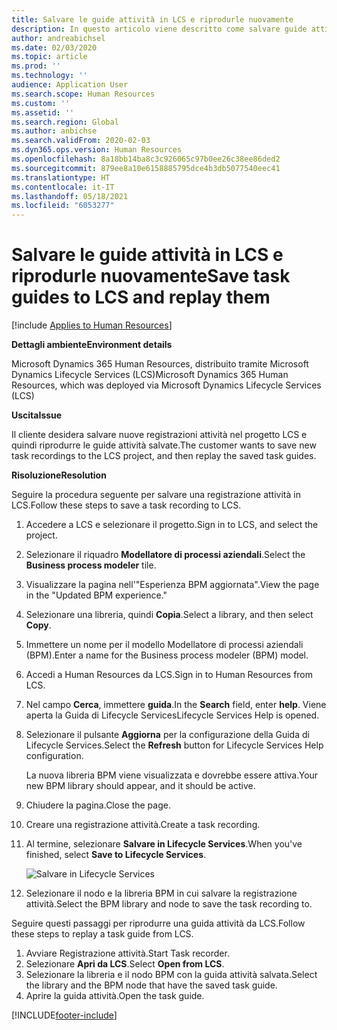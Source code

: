 ```yaml
---
title: Salvare le guide attività in LCS e riprodurle nuovamente
description: In questo articolo viene descritto come salvare guide attività in Microsoft Dynamics Lifecycle Services(LCS) e riprodurle.
author: andreabichsel
ms.date: 02/03/2020
ms.topic: article
ms.prod: ''
ms.technology: ''
audience: Application User
ms.search.scope: Human Resources
ms.custom: ''
ms.assetid: ''
ms.search.region: Global
ms.author: anbichse
ms.search.validFrom: 2020-02-03
ms.dyn365.ops.version: Human Resources
ms.openlocfilehash: 8a18bb14ba8c3c926065c97b0ee26c38ee86ded2
ms.sourcegitcommit: 879ee8a10e6158885795dce4b3db5077540eec41
ms.translationtype: HT
ms.contentlocale: it-IT
ms.lasthandoff: 05/18/2021
ms.locfileid: "6053277"
---
```

# <a name="save-task-guides-to-lcs-and-replay-them"></a><span data-ttu-id="9d16d-103">Salvare le guide attività in LCS e riprodurle nuovamente</span><span class="sxs-lookup"><span data-stu-id="9d16d-103">Save task guides to LCS and replay them</span></span>

[!include [Applies to Human Resources](../includes/applies-to-hr.md)]

<span data-ttu-id="9d16d-104">**Dettagli ambiente**</span><span class="sxs-lookup"><span data-stu-id="9d16d-104">**Environment details**</span></span> 

<span data-ttu-id="9d16d-105">Microsoft Dynamics 365 Human Resources, distribuito tramite Microsoft Dynamics Lifecycle Services (LCS)</span><span class="sxs-lookup"><span data-stu-id="9d16d-105">Microsoft Dynamics 365 Human Resources, which was deployed via Microsoft Dynamics Lifecycle Services (LCS)</span></span>

<span data-ttu-id="9d16d-106">**Uscita**</span><span class="sxs-lookup"><span data-stu-id="9d16d-106">**Issue**</span></span>

<span data-ttu-id="9d16d-107">Il cliente desidera salvare nuove registrazioni attività nel progetto LCS e quindi riprodurre le guide attività salvate.</span><span class="sxs-lookup"><span data-stu-id="9d16d-107">The customer wants to save new task recordings to the LCS project, and then replay the saved task guides.</span></span>

<span data-ttu-id="9d16d-108">**Risoluzione**</span><span class="sxs-lookup"><span data-stu-id="9d16d-108">**Resolution**</span></span>

<span data-ttu-id="9d16d-109">Seguire la procedura seguente per salvare una registrazione attività in LCS.</span><span class="sxs-lookup"><span data-stu-id="9d16d-109">Follow these steps to save a task recording to LCS.</span></span>

1. <span data-ttu-id="9d16d-110">Accedere a LCS e selezionare il progetto.</span><span class="sxs-lookup"><span data-stu-id="9d16d-110">Sign in to LCS, and select the project.</span></span>
2. <span data-ttu-id="9d16d-111">Selezionare il riquadro **Modellatore di processi aziendali**.</span><span class="sxs-lookup"><span data-stu-id="9d16d-111">Select the **Business process modeler** tile.</span></span>
3. <span data-ttu-id="9d16d-112">Visualizzare la pagina nell'"Esperienza BPM aggiornata".</span><span class="sxs-lookup"><span data-stu-id="9d16d-112">View the page in the "Updated BPM experience."</span></span>
4. <span data-ttu-id="9d16d-113">Selezionare una libreria, quindi **Copia**.</span><span class="sxs-lookup"><span data-stu-id="9d16d-113">Select a library, and then select **Copy**.</span></span>
5. <span data-ttu-id="9d16d-114">Immettere un nome per il modello Modellatore di processi aziendali (BPM).</span><span class="sxs-lookup"><span data-stu-id="9d16d-114">Enter a name for the Business process modeler (BPM) model.</span></span>
6. <span data-ttu-id="9d16d-115">Accedi a Human Resources da LCS.</span><span class="sxs-lookup"><span data-stu-id="9d16d-115">Sign in to Human Resources from LCS.</span></span>
7. <span data-ttu-id="9d16d-116">Nel campo **Cerca**, immettere **guida**.</span><span class="sxs-lookup"><span data-stu-id="9d16d-116">In the **Search** field, enter **help**.</span></span> <span data-ttu-id="9d16d-117">Viene aperta la Guida di Lifecycle Services</span><span class="sxs-lookup"><span data-stu-id="9d16d-117">Lifecycle Services Help is opened.</span></span>
8. <span data-ttu-id="9d16d-118">Selezionare il pulsante **Aggiorna** per la configurazione della Guida di Lifecycle Services.</span><span class="sxs-lookup"><span data-stu-id="9d16d-118">Select the **Refresh** button for Lifecycle Services Help configuration.</span></span>

    <span data-ttu-id="9d16d-119">La nuova libreria BPM viene visualizzata e dovrebbe essere attiva.</span><span class="sxs-lookup"><span data-stu-id="9d16d-119">Your new BPM library should appear, and it should be active.</span></span>

9. <span data-ttu-id="9d16d-120">Chiudere la pagina.</span><span class="sxs-lookup"><span data-stu-id="9d16d-120">Close the page.</span></span>
10. <span data-ttu-id="9d16d-121">Creare una registrazione attività.</span><span class="sxs-lookup"><span data-stu-id="9d16d-121">Create a task recording.</span></span>
11. <span data-ttu-id="9d16d-122">Al termine, selezionare **Salvare in Lifecycle Services**.</span><span class="sxs-lookup"><span data-stu-id="9d16d-122">When you've finished, select **Save to Lifecycle Services**.</span></span>

    ![Salvare in Lifecycle Services](media/task-guides.png)

12. <span data-ttu-id="9d16d-124">Selezionare il nodo e la libreria BPM in cui salvare la registrazione attività.</span><span class="sxs-lookup"><span data-stu-id="9d16d-124">Select the BPM library and node to save the task recording to.</span></span>

<span data-ttu-id="9d16d-125">Seguire questi passaggi per riprodurre una guida attività da LCS.</span><span class="sxs-lookup"><span data-stu-id="9d16d-125">Follow these steps to replay a task guide from LCS.</span></span>

1. <span data-ttu-id="9d16d-126">Avviare Registrazione attività.</span><span class="sxs-lookup"><span data-stu-id="9d16d-126">Start Task recorder.</span></span>
2. <span data-ttu-id="9d16d-127">Selezionare **Apri da LCS**.</span><span class="sxs-lookup"><span data-stu-id="9d16d-127">Select **Open from LCS**.</span></span>
3. <span data-ttu-id="9d16d-128">Selezionare la libreria e il nodo BPM con la guida attività salvata.</span><span class="sxs-lookup"><span data-stu-id="9d16d-128">Select the library and the BPM node that have the saved task guide.</span></span>
4. <span data-ttu-id="9d16d-129">Aprire la guida attività.</span><span class="sxs-lookup"><span data-stu-id="9d16d-129">Open the task guide.</span></span>


[!INCLUDE[footer-include](../includes/footer-banner.md)]